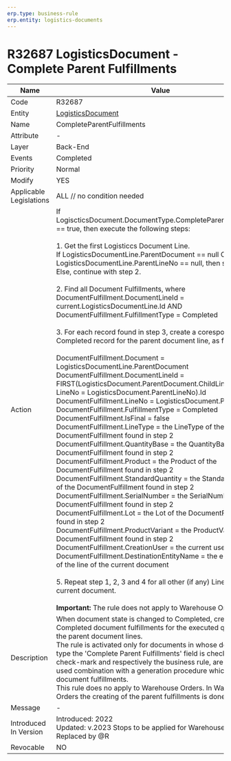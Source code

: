 ```yaml
---
erp.type: business-rule
erp.entity: logistics-documents
---
```


# R32687 LogisticsDocument - Complete Parent Fulfillments

| Name | Value |
| ---- | ----- |
| Code | R32687 |
| Entity | [LogisticsDocument](../reference/common-business-rules/logistics-documents.md) |
| Name | CompleteParentFulfillments |
| Attribute |- |
| Layer | Back-End                                        |
| Events | Completed |
| Priority | Normal |
| Modify | YES |
| Applicable Legislations | ALL // no condition needed |
| Action | If LogiscticsDocument.DocumentType.CompleteParentFulfillments == true, then execute the following steps: <br/><br/> 1. Get the first Logisticcs Document Line. <br/> If LogisticsDocumentLine.ParentDocument == null OR LogisticsDocumentLine.ParentLineNo == null, then skip this line. <br/> Else, continue with step 2. <br/><br/>2. Find all Document Fulfillments, where DocumentFulfillment.DocumentLineId = current.LogisticsDocumentLine.Id AND DocumentFulfillment.FulfillmentType = Completed<br/><br/>3. For each record found in step 3, create a coresponding Completed record for the parent document line, as follows:<br/><br/>DocumentFulfillment.Document = LogisticsDocumentLine.ParentDocument<br/>DocumentFulfillment.DocumentLineId = FIRST(LogisticsDocument.ParentDocument.ChildLines, where LineNo = LogisticsDocument.ParentLineNo).Id<br/>DocumentFulfillment.LineNo = LogisticsDocument.ParentLineNo<br/>DocumentFulfillment.FulfillmentType = Completed<br/>DocumentFulfillment.IsFinal = false<br/>DocumentFulfillment.LineType = the LineType of the DocumentFulfillment found in step 2<br/>DocumentFulfillment.QuantityBase = the QuantityBase of the DocumentFulfillment found in step 2<br/>DocumentFulfillment.Product = the Product of the DocumentFulfillment found in step 2<br/>DocumentFulfillment.StandardQuantity = the StandardQuantity of the DocumentFulfillment found in step 2<br/>DocumentFulfillment.SerialNumber = the SerialNumber of the DocumentFulfillment found in step 2<br/>DocumentFulfillment.Lot = the Lot of the DocumentFulfillment found in step 2<br/>DocumentFulfillment.ProductVariant = the ProductVariant of the DocumentFulfillment found in step 2 <br/>DocumentFulfillment.CreationUser = the current user <br/> DocumentFulfillment.DestinationEntityName = the entity name of the line of the current document <br/><br/> 5. Repeat step 1, 2, 3 and 4 for all other (if any) Lines of the current document. <br/><br/>  **Important:** The rule does not apply to Warehouse Orders.|
| Description | When document state is changed to Completed, creates Completed document fulfillments for the executed quantities of the parent document lines. <br/> The rule is activated only for documents in whose document type the 'Complete Parent Fulfillments' field is checked. This check-mark and respectively the business rule, are usually used combination with a generation procedure which uses document fulfillments. <br>  This rule does no apply to Warehouse Orders. In Warehouse Orders the creating of the parent fulfillments is done by rule @ |
| Message |-|
| Introduced In Version | Introduced: 2022<br>Updated: v.2023 Stops to be applied for Warehouse Orders. Replaced by @R |
| Revocable | NO |
